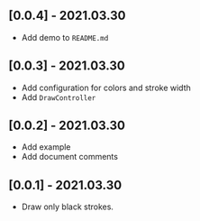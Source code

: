## [0.0.4] - 2021.03.30

* Add demo to `README.md`

## [0.0.3] - 2021.03.30

* Add configuration for colors and stroke width
* Add `DrawController`

## [0.0.2] - 2021.03.30

* Add example
* Add document comments

## [0.0.1] - 2021.03.30

* Draw only black strokes.